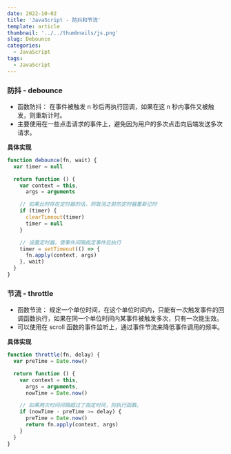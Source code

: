 ```yaml
---
date: 2022-10-02
title: 'JavaScript - 防抖和节流'
template: article
thumbnail: '../../thumbnails/js.png'
slug: Debounce
categories:
  - JavaScript
tags:
  - JavaScript
---
```


### 防抖 - debounce

- 函数防抖： 在事件被触发 n 秒后再执行回调，如果在这 n 秒内事件又被触发，则重新计时。
- 主要使用在一些点击请求的事件上，避免因为用户的多次点击向后端发送多次请求。

**具体实现**

```javascript
function debounce(fn, wait) {
  var timer = null

  return function () {
    var context = this,
      args = arguments

    // 如果此时存在定时器的话，则取消之前的定时器重新记时
    if (timer) {
      clearTimeout(timer)
      timer = null
    }

    // 设置定时器，使事件间隔指定事件后执行
    timer = setTimeout(() => {
      fn.apply(context, args)
    }, wait)
  }
}
```

### 节流 - throttle

- 函数节流： 规定一个单位时间，在这个单位时间内，只能有一次触发事件的回调函数执行，如果在同一个单位时间内某事件被触发多次，只有一次能生效。
- 可以使用在 scroll 函数的事件监听上，通过事件节流来降低事件调用的频率。

**具体实现**

```javascript
function throttle(fn, delay) {
  var preTime = Date.now()

  return function () {
    var context = this,
      args = arguments,
      nowTime = Date.now()

    // 如果两次时间间隔超过了指定时间，则执行函数。
    if (nowTime - preTime >= delay) {
      preTime = Date.now()
      return fn.apply(context, args)
    }
  }
}
```
